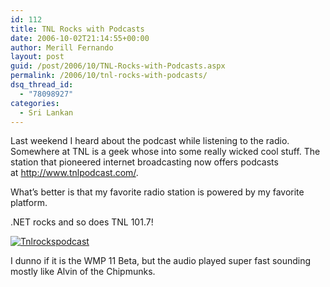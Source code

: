 ```yaml
---
id: 112
title: TNL Rocks with Podcasts
date: 2006-10-02T21:14:55+00:00
author: Merill Fernando
layout: post
guid: /post/2006/10/TNL-Rocks-with-Podcasts.aspx
permalink: /2006/10/tnl-rocks-with-podcasts/
dsq_thread_id:
  - "78098927"
categories:
  - Sri Lankan
---
```

<P>Last weekend I heard about the podcast while listening to the radio. Somewhere at TNL is a geek whose into some really wicked cool stuff. The station that pioneered internet broadcasting now offers podcasts at&nbsp;<A href="http://www.tnlpodcast.com/">http://www.tnlpodcast.com/</A>. </P>
<P>What’s better&nbsp;is that my favorite radio station is powered by my favorite platform.</P>
<P>.NET rocks and so does TNL 101.7!</P>
<P><A href="http://www.tnlpodcast.com/"><IMG alt=Tnlrockspodcast src="http://www.merill.net/wp-content/uploads/contentbinary/tnlrockspodcast.jpg" border=0></A></P>
<P>I dunno if it is the WMP 11 Beta, but the audio played super fast sounding mostly like Alvin of the Chipmunks.</P>